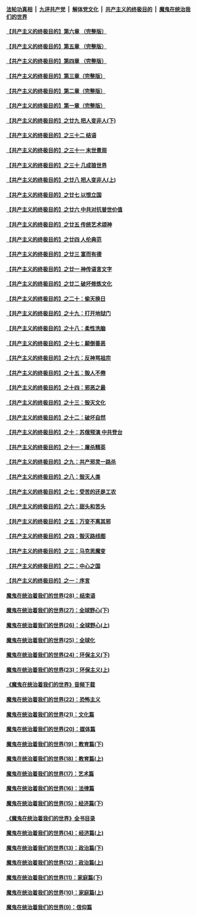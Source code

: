 ####  [法轮功真相](../../../../basic/blob/master/README.md?t=12182226) &nbsp;|&nbsp; [九评共产党](../../../../9ping.md/blob/master/README.md?t=12182226) &nbsp;|&nbsp; [解体党文化](../../../../jtdwh.md/blob/master/README.md?t=12182226)  &nbsp;|&nbsp; [共产主义的终极目的](../../../../gczydzjmd.md/blob/master/README.md?t=12182226) &nbsp;|&nbsp; [魔鬼在统治我们的世界](../../../../mgztzwmdsj.md/blob/master/README.md?t=12182226) 

#### [【共产主义的终极目的】第六章 （完整版）](../pages/nsc422/n11428913.md?t=12182226) 

#### [【共产主义的终极目的】第五章 （完整版）](../pages/nsc422/n11428912.md?t=12182226) 

#### [【共产主义的终极目的】第四章 （完整版）](../pages/nsc422/n11428907.md?t=12182226) 

#### [【共产主义的终极目的】第三章（完整版）](../pages/nsc422/n11428848.md?t=12182226) 

#### [【共产主义的终极目的】第二章（完整版）](../pages/nsc422/n11428831.md?t=12182226) 

#### [【共产主义的终极目的】第一章（完整版）](../pages/nsc422/n11417651.md?t=12182226) 

#### [【共产主义的终极目的】之廿九 把人变非人(下)](../pages/nsc422/n11344140.md?t=12182226) 

#### [【共产主义的终极目的】之三十二 结语](../pages/nsc422/n11360535.md?t=12182226) 

#### [【共产主义的终极目的】之三十一 末世景观](../pages/nsc422/n11351129.md?t=12182226) 

#### [【共产主义的终极目的】之三十 几成狼世界](../pages/nsc422/n11348280.md?t=12182226) 

#### [【共产主义的终极目的】之廿八 把人变非人(上)](../pages/nsc422/n11340492.md?t=12182226) 

#### [【共产主义的终极目的】之廿七 以恨立国](../pages/nsc422/n11336944.md?t=12182226) 

#### [【共产主义的终极目的】之廿六 中共对抗普世价值](../pages/nsc422/n11324785.md?t=12182226) 

#### [【共产主义的终极目的】之廿五 传统艺术颂神](../pages/nsc422/n11296396.md?t=12182226) 

#### [【共产主义的终极目的】之廿四 人伦典范](../pages/nsc422/n11296397.md?t=12182226) 

#### [【共产主义的终极目的】之廿三 富而有德](../pages/nsc422/n11283598.md?t=12182226) 

#### [【共产主义的终极目的】之廿一 神传语言文字](../pages/nsc422/n11263265.md?t=12182226) 

#### [【共产主义的终极目的】之廿二 破坏修炼文化](../pages/nsc422/n11245728.md?t=12182226) 

#### [【共产主义的终极目的】之二十：偷天换日](../pages/nsc422/n11238846.md?t=12182226) 

#### [【共产主义的终极目的】之十九：打开地狱门](../pages/nsc422/n11206376.md?t=12182226) 

#### [【共产主义的终极目的】之十八：柔性洗脑](../pages/nsc422/n11199994.md?t=12182226) 

#### [【共产主义的终极目的】之十七：颠倒善恶](../pages/nsc422/n11179782.md?t=12182226) 

#### [【共产主义的终极目的】之十六：反神骂祖宗](../pages/nsc422/n11166798.md?t=12182226) 

#### [【共产主义的终极目的】之十五：毁人不倦](../pages/nsc422/n11166792.md?t=12182226) 

#### [【共产主义的终极目的】之十四：邪恶之最](../pages/nsc422/n11150249.md?t=12182226) 

#### [【共产主义的终极目的】之十三：毁灭文化](../pages/nsc422/n11135227.md?t=12182226) 

#### [【共产主义的终极目的】之十二：破坏自然](../pages/nsc422/n11135214.md?t=12182226) 

#### [【共产主义的终极目的】之十：苏俄预演 中共登台](../pages/nsc422/n11118424.md?t=12182226) 

#### [【共产主义的终极目的】之十一：屠杀精英](../pages/nsc422/n11118442.md?t=12182226) 

#### [【共产主义的终极目的】之九：共产邪灵一路杀](../pages/nsc422/n11114139.md?t=12182226) 

#### [【共产主义的终极目的】之八：毁灭人类](../pages/nsc422/n11108503.md?t=12182226) 

#### [【共产主义的终极目的】之七：受苦的还是工农](../pages/nsc422/n11101809.md?t=12182226) 

#### [【共产主义的终极目的】之六：甜头和苦头](../pages/nsc422/n11096971.md?t=12182226) 

#### [【共产主义的终极目的】之五：万变不离其邪](../pages/nsc422/n11091285.md?t=12182226) 

#### [【共产主义的终极目的】之四：毁灭路线图](../pages/nsc422/n11086284.md?t=12182226) 

#### [【共产主义的终极目的】之三：马克思魔变](../pages/nsc422/n11061941.md?t=12182226) 

#### [【共产主义的终极目的】之二：中心之国](../pages/nsc422/n11047728.md?t=12182226) 

#### [【共产主义的终极目的】之一：序言](../pages/nsc422/n11086077.md?t=12182226) 

#### [魔鬼在统治着我们的世界(28)：结束语](../pages/nsc422/n10936246.md?t=12182226) 

#### [魔鬼在统治着我们的世界(27)：全球野心(下)](../pages/nsc422/n10928319.md?t=12182226) 

#### [魔鬼在统治着我们的世界(26)：全球野心(上)](../pages/nsc422/n10900318.md?t=12182226) 

#### [魔鬼在统治着我们的世界(25)：全球化](../pages/nsc422/n10788205.md?t=12182226) 

#### [魔鬼在统治着我们的世界(24)：环保主义(下)](../pages/nsc422/n10695307.md?t=12182226) 

#### [魔鬼在统治着我们的世界(23)：环保主义(上)](../pages/nsc422/n10688613.md?t=12182226) 

#### [《魔鬼在统治着我们的世界》音频下载](../pages/nsc422/n10635553.md?t=12182226) 

#### [魔鬼在统治着我们的世界(22)：恐怖主义](../pages/nsc422/n10614727.md?t=12182226) 

#### [魔鬼在统治着我们的世界(21)：文化篇](../pages/nsc422/n10597706.md?t=12182226) 

#### [魔鬼在统治着我们的世界(20)：媒体篇](../pages/nsc422/n10586579.md?t=12182226) 

#### [魔鬼在统治着我们的世界(19)：教育篇(下)](../pages/nsc422/n10564808.md?t=12182226) 

#### [魔鬼在统治着我们的世界(18)：教育篇(上)](../pages/nsc422/n10526970.md?t=12182226) 

#### [魔鬼在统治着我们的世界(17)：艺术篇](../pages/nsc422/n10499093.md?t=12182226) 

#### [魔鬼在统治着我们的世界(16)：法律篇](../pages/nsc422/n10485969.md?t=12182226) 

#### [魔鬼在统治着我们的世界(15)：经济篇(下)](../pages/nsc422/n10469975.md?t=12182226) 

#### [《魔鬼在统治着我们的世界》全书目录](../pages/nsc422/n10464261.md?t=12182226) 

#### [魔鬼在统治着我们的世界(14)：经济篇(上)](../pages/nsc422/n10457370.md?t=12182226) 

#### [魔鬼在统治着我们的世界(13)：政治篇(下)](../pages/nsc422/n10448270.md?t=12182226) 

#### [魔鬼在统治着我们的世界(12)：政治篇(上)](../pages/nsc422/n10444576.md?t=12182226) 

#### [魔鬼在统治着我们的世界(11)：家庭篇(下)](../pages/nsc422/n10440961.md?t=12182226) 

#### [魔鬼在统治着我们的世界(10)：家庭篇(上)](../pages/nsc422/n10435448.md?t=12182226) 

#### [魔鬼在统治着我们的世界(9)：信仰篇](../pages/nsc422/n10432159.md?t=12182226) 

